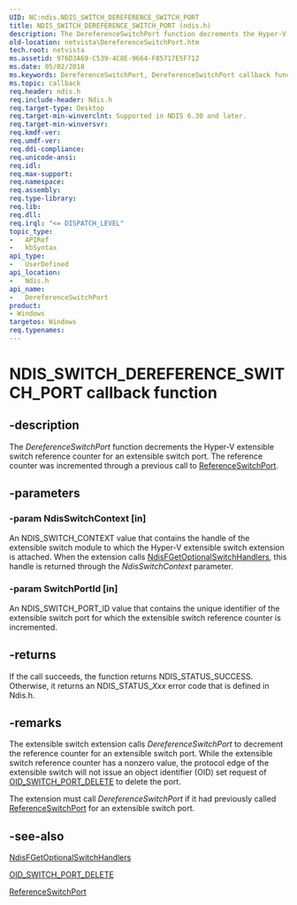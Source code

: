 ```yaml
---
UID: NC:ndis.NDIS_SWITCH_DEREFERENCE_SWITCH_PORT
title: NDIS_SWITCH_DEREFERENCE_SWITCH_PORT (ndis.h)
description: The DereferenceSwitchPort function decrements the Hyper-V extensible switch reference counter for an extensible switch port. The reference counter was incremented through a previous call to ReferenceSwitchPort.
old-location: netvista\DereferenceSwitchPort.htm
tech.root: netvista
ms.assetid: 976D3A69-C539-4C8E-9664-F85717E5F712
ms.date: 05/02/2018
ms.keywords: DereferenceSwitchPort, DereferenceSwitchPort callback function [Network Drivers Starting with Windows Vista], NDIS_SWITCH_DEREFERENCE_SWITCH_PORT, NDIS_SWITCH_DEREFERENCE_SWITCH_PORT callback, ndis/DereferenceSwitchPort, netvista.DereferenceSwitchPort
ms.topic: callback
req.header: ndis.h
req.include-header: Ndis.h
req.target-type: Desktop
req.target-min-winverclnt: Supported in NDIS 6.30 and later.
req.target-min-winversvr: 
req.kmdf-ver: 
req.umdf-ver: 
req.ddi-compliance: 
req.unicode-ansi: 
req.idl: 
req.max-support: 
req.namespace: 
req.assembly: 
req.type-library: 
req.lib: 
req.dll: 
req.irql: "<= DISPATCH_LEVEL"
topic_type:
-	APIRef
-	kbSyntax
api_type:
-	UserDefined
api_location:
-	Ndis.h
api_name:
-	DereferenceSwitchPort
product:
- Windows
targetos: Windows
req.typenames: 
---
```


# NDIS_SWITCH_DEREFERENCE_SWITCH_PORT callback function


## -description



The <i>DereferenceSwitchPort</i> function decrements the Hyper-V extensible switch reference counter for an extensible switch port. The reference counter was incremented through a previous call to <a href="https://msdn.microsoft.com/5FD2E931-AC9F-4157-9C45-F93261FC834D">ReferenceSwitchPort</a>.




## -parameters




### -param NdisSwitchContext [in]

An NDIS_SWITCH_CONTEXT value that contains the handle of the extensible switch module to which the Hyper-V extensible switch extension is attached. When the extension calls <a href="https://msdn.microsoft.com/library/windows/hardware/hh598204">NdisFGetOptionalSwitchHandlers</a>,  this handle is returned through the <i>NdisSwitchContext</i> parameter.


### -param SwitchPortId [in]

An NDIS_SWITCH_PORT_ID value that contains the unique identifier of the extensible switch port for which the extensible switch reference counter is incremented.


## -returns



If the call succeeds, the function returns NDIS_STATUS_SUCCESS. Otherwise, it returns an NDIS_STATUS_<i>Xxx</i> error code that is defined in Ndis.h.






## -remarks



The extensible switch extension calls <i>DereferenceSwitchPort</i> to decrement the reference counter for an extensible switch port. While the extensible switch reference counter has a nonzero value, the protocol edge of the extensible switch will not issue an object identifier (OID) set request of <a href="https://msdn.microsoft.com/library/windows/hardware/hh598273">OID_SWITCH_PORT_DELETE</a> to delete the port.

The extension must call <i>DereferenceSwitchPort</i> if it had previously called <a href="https://msdn.microsoft.com/5FD2E931-AC9F-4157-9C45-F93261FC834D">ReferenceSwitchPort</a> for an extensible switch port. 




## -see-also




<b></b>



<a href="https://msdn.microsoft.com/library/windows/hardware/hh598204">NdisFGetOptionalSwitchHandlers</a>



<a href="https://msdn.microsoft.com/library/windows/hardware/hh598273">OID_SWITCH_PORT_DELETE</a>



<a href="https://msdn.microsoft.com/5FD2E931-AC9F-4157-9C45-F93261FC834D">ReferenceSwitchPort</a>
 

 

